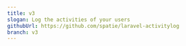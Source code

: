 ```yaml
---
title: v3
slogan: Log the activities of your users
githubUrl: https://github.com/spatie/laravel-activitylog
branch: v3
---
```

